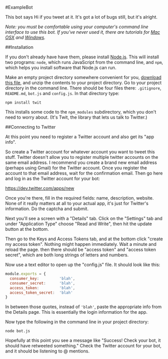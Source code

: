 #ExampleBot

This bot says Hi if you tweet at it. It's got a lot of bugs still, but it's alright.

_Note: you must be comfortable using your computer's command line interface to use this bot. If you've never used it, there are tutorials for [Mac OSX](http://blog.teamtreehouse.com/introduction-to-the-mac-os-x-command-line) and [Windows](http://www.bleepingcomputer.com/tutorials/windows-command-prompt-introduction/)._

##Installation

If you don't already have have them, please install [Node.js](http://nodejs.org/). This will install two programs: `node`, which runs JavaScript from the command line, and `npm`, which helps you install software that Node.js can run.

Make an empty project directory somewhere convenient for you, [download this file](https://github.com/dariusk/examplebot/archive/master.zip), and unzip the contents to your project directory. Go to your project directory in the command line. There should be four files there: `.gitignore`, `README.md`, `bot.js` and `config.js`. In that directory type:

`npm install twit`

This installs some code to the `npm_modules` subdirectory, which you don't need to worry about. (It's Twit, the library that lets us talk to Twitter.)

##Connecting to Twitter

At this point you need to register a Twitter account and also get its "app info".

So create a Twitter account for whatever account you want to tweet this stuff. Twitter doesn't allow you to register multiple twitter accounts on the same email address. I recommend you create a brand new email address (perhaps using Gmail) for the Twitter account. Once you register the account to that email address, wait for the confirmation email. Then go here and log in as the Twitter account for your bot:

https://dev.twitter.com/apps/new

Once you're there, fill in the required fields: name, description, website. None of it really matters at all to your actual app, it's just for Twitter's information. Do the captcha and submit.

Next you'll see a screen with a "Details" tab. Click on the "Settings" tab and under "Application Type" choose "Read and Write", then hit the update button at the bottom.

Then go to the Keys and Access Tokens tab, and at the bottom click "create my access token". Nothing might happen immediately. Wait a minute and reload the page. then there should be "access token" and "access token secret", which are both long strings of letters and numbers.

Now use a text editor to open up the "config.js" file. It should look like this:

```javascript
module.exports = {
  consumer_key:         'blah',
  consumer_secret:      'blah',
  access_token:         'blah',
  access_token_secret:  'blah'
}
```

In between those quotes, instead of `'blah'`, paste the appropriate info from the Details page. This is essentially the login information for the app.

Now type the following in the command line in your project directory:

`node bot.js`

Hopefully at this point you see a message like "Success! Check your bot, it should have retweeted something." Check the Twitter account for your bot, and it should be listening to @ mentions.
